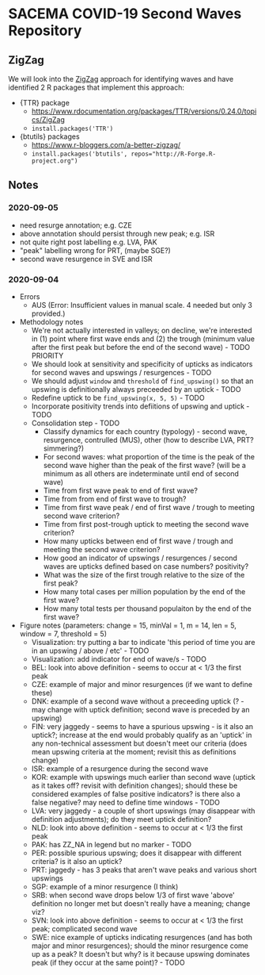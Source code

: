 # SACEMA COVID-19 Second Waves Repository

## ZigZag

We will look into the [ZigZag](https://school.stockcharts.com/doku.php?id=technical_indicators:zigzag) approach for identifying waves and have identified 2 R packages that implement this approach:

- {TTR} package
    - https://www.rdocumentation.org/packages/TTR/versions/0.24.0/topics/ZigZag
    - `install.packages('TTR')`
- {btutils} packages
    - https://www.r-bloggers.com/a-better-zigzag/
    - `install.packages('btutils', repos="http://R-Forge.R-project.org")`
    
## Notes

### 2020-09-05

 - need resurge annotation; e.g. CZE
 - above annotation should persist through new peak; e.g. ISR
 - not quite right post labelling e.g. LVA, PAK
 - "peak" labelling wrong for PRT, (maybe SGE?)
 - second wave resurgence in SVE and ISR

### 2020-09-04

- Errors
    - AUS (Error: Insufficient values in manual scale. 4 needed but only 3 provided.)
- Methodology notes
    - We're not actually interested in valleys; on decline, we're interested in (1) point where first wave ends and (2) the trough (minimum value after the first peak but before the end of the second wave) - TODO PRIORITY
    - We should look at sensitivity and specificity of upticks as indicators for second waves and upswings / resurgences - TODO
    - We should adjust `window` and `threshold` of `find_upswing()` so that an upswing is definitionally always preceeded by an uptick - TODO
    - Redefine uptick to be `find_upswing(x, 5, 5)` - TODO
    - Incorporate positivity trends into defiitions of upswing and uptick - TODO
    - Consolidation step - TODO
        - Classify dynamics for each country (typology) - second wave, resurgence, contrulled (MUS), other (how to describe LVA, PRT? simmering?)
        - For second waves: what proportion of the time is the peak of the second wave higher than the peak of the first wave? (will be a minimum as all others are indeterminate until end of second wave)
        - Time from first wave peak to end of first wave?
        - Time from from end of first wave to trough?
        - Time from first wave peak / end of first wave / trough to meeting second wave criterion?
        - Time from first post-trough uptick to meeting the second wave criterion?
        - How many upticks between end of first wave / trough and meeting the second wave criterion?
        - How good an indicator of upswings / resurgences / second waves are upticks defined based on case numbers? positivity?
        - What was the size of the first trough relative to the size of the first peak?
        - How many total cases per million population by the end of the first wave?
        - How many total tests per thousand populaiton by the end of the first wave?
- Figure notes (parameters: change = 15, minVal = 1, m = 14, len = 5, window = 7, threshold = 5)
    - Visualization: try putting a bar to indicate 'this period of time you are in an upswing / above / etc' - TODO
    - Visualization: add indicator for end of wave/s - TODO
    - BEL: look into above definition - seems to occur at < 1/3 the first peak
    - CZE: example of major and minor resurgences (if we want to define these)
    - DNK: example of a second wave without a preceeding uptick (? - may change with uptick definition; second wave is preceded by an upswing)
    - FIN: very jaggedy - seems to have a spurious upswing - is it also an uptick?; increase at the end would probably qualify as an 'uptick' in any non-technical assessment but doesn't meet our criteria (does mean upswing criteria at the moment; revisit this as definitions change)
    - ISR: example of a resurgence during the second wave
    - KOR: example with upswings much earlier than second wave (uptick as it takes off? revisit with definition changes); should these be considered examples of false positive indicators? is there also a false negative? may need to define time windows - TODO
    - LVA: very jaggedy - a couple of short upswings (may disappear with definition adjustments); do they meet uptick definition?
    - NLD: look into above definition - seems to occur at < 1/3 the first peak
    - PAK: has ZZ_NA in legend but no marker - TODO
    - PER: possible spurious upswing; does it disappear with different criteria? is it also an uptick?
    - PRT: jaggedy - has 3 peaks that aren't wave peaks and various short upswings
    - SGP: example of a minor resurgence (I think)
    - SRB: when second wave drops below 1/3 of first wave 'above' definition no longer met but doesn't really have a meaning; change viz?
    - SVN: look into above definition - seems to occur at < 1/3 the first peak; complicated second wave
    - SWE: nice example of upticks indicating resurgences (and has both major and minor resurgences); should the minor resurgence come up as a peak? It doesn't but why? is it because upswing dominates peak (if they occur at the same point)? - TODO
